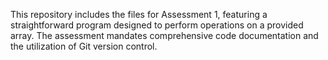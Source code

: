 This repository includes the files for Assessment 1, featuring a straightforward program designed to perform operations on a provided array. The assessment mandates comprehensive code documentation and the utilization of Git version control.
